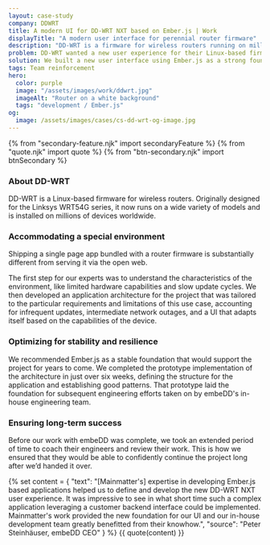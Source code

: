 ```yaml
---
layout: case-study
company: DDWRT
title: A modern UI for DD-WRT NXT based on Ember.js | Work
displayTitle: "A modern user interface for perennial router firmware"
description: "DD-WRT is a firmware for wireless routers running on millions of devices worldwide. Mainmatter developed an Ember.js based foundation for a new configuration UI."
problem: DD-WRT wanted a new user experience for their Linux-based firmware.
solution: We built a new user interface using Ember.js as a strong foundation.
tags: Team reinforcement
hero:
  color: purple
  image: "/assets/images/work/ddwrt.jpg"
  imageAlt: "Router on a white background"
  tags: "development / Ember.js"
og:
  image: /assets/images/cases/cs-dd-wrt-og-image.jpg
---
```


{% from "secondary-feature.njk" import secondaryFeature %} {% from "quote.njk" import quote %} {% from "btn-secondary.njk" import btnSecondary %}

<div class="case-study__section">
  <h3 class="case-study__heading">About DD-WRT</h3>
  <div class="case-study__text">
    <p class="h4">DD-WRT is a Linux-based firmware for wireless routers. Originally designed for the Linksys WRT54G series, it now runs on a wide variety of models and is installed on millions of devices worldwide.</p>
  </div>
</div>

<div class="case-study__section">
  <h3 class="case-study__heading">Accommodating a special environment</h3>
  <div class="case-study__text">
    <p>Shipping a single page app bundled with a router firmware is substantially different from serving it via the open web.</p>
    <p>The first step for our experts was to understand the characteristics of the environment, like limited hardware capabilities and slow update cycles. We then developed an application architecture for the project that was tailored to the particular requirements and limitations of this use case, accounting for infrequent updates, intermediate network outages, and a UI that adapts itself based on the capabilities of the device.</p>
  </div>
</div>

<div class="case-study__section">
  <h3 class="case-study__heading">Optimizing for stability and resilience</h3>
  <div class="case-study__text">
    <p>We recommended Ember.js as a stable foundation that would support the project for years to come. We completed the prototype implementation of the architecture in just over six weeks, defining the structure for the application and establishing good patterns. That prototype laid the foundation for subsequent engineering efforts taken on by embeDD's in-house engineering team.</p>
  </div>
</div>

<div class="case-study__section">
  <h3 class="case-study__heading">Ensuring long-term success</h3>
  <div class="case-study__text">
    <p>Before our work with embeDD was complete, we took an extended period of time to coach their engineers and review their work. This is how we ensured that they would be able to confidently continue the project long after we’d handed it over.</p>
  </div>
</div>

{% set content = {
  "text": "[Mainmatter's] expertise in developing Ember.js based applications helped us to define and develop the new DD-WRT NXT user experience. It was impressive to see in what short time such a complex application leveraging a customer backend interface could be implemented. Mainmatter's work provided the new foundation for our UI and our in-house development team greatly benefitted from their knowhow.",
  "source": "Peter Steinhäuser, embeDD CEO"
} %} {{ quote(content) }}
